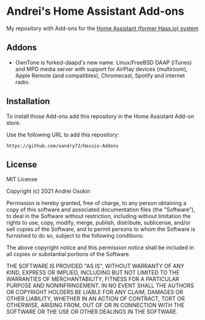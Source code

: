 # Andrei's Home Assistant Add-ons

My repository with Add-ons for the [Home Assistant (former Hass.io) system](https://www.home-assistant.io/hassio/)

## Addons

* OwnTone is forked-daapd's new name. Linux/FreeBSD DAAP (iTunes) and MPD media server with support for AirPlay devices (multiroom), Apple Remote (and compatibles), Chromecast, Spotify and internet radio.

## Installation

To install those Add-ons add this repository in the Home Assistant Add-on store.

Use the following URL to add this repository:

`https://github.com/oandry72/Hassio-Addons`

## License

MIT License

Copyright (c) 2021 Andrei Osokin

Permission is hereby granted, free of charge, to any person obtaining a copy
of this software and associated documentation files (the "Software"), to deal
in the Software without restriction, including without limitation the rights
to use, copy, modify, merge, publish, distribute, sublicense, and/or sell
copies of the Software, and to permit persons to whom the Software is
furnished to do so, subject to the following conditions:

The above copyright notice and this permission notice shall be included in all
copies or substantial portions of the Software.

THE SOFTWARE IS PROVIDED "AS IS", WITHOUT WARRANTY OF ANY KIND, EXPRESS OR
IMPLIED, INCLUDING BUT NOT LIMITED TO THE WARRANTIES OF MERCHANTABILITY,
FITNESS FOR A PARTICULAR PURPOSE AND NONINFRINGEMENT. IN NO EVENT SHALL THE
AUTHORS OR COPYRIGHT HOLDERS BE LIABLE FOR ANY CLAIM, DAMAGES OR OTHER
LIABILITY, WHETHER IN AN ACTION OF CONTRACT, TORT OR OTHERWISE, ARISING FROM,
OUT OF OR IN CONNECTION WITH THE SOFTWARE OR THE USE OR OTHER DEALINGS IN THE
SOFTWARE.
